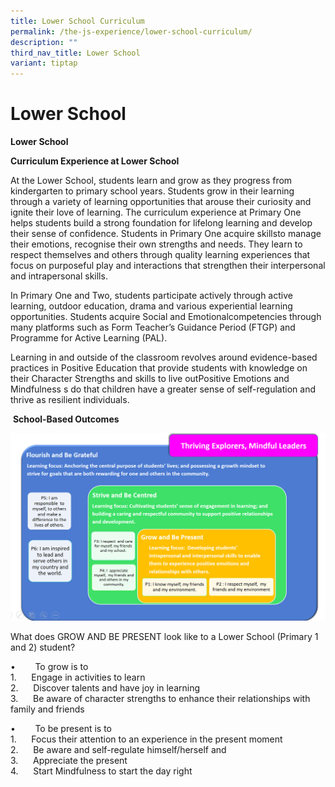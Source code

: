 ```yaml
---
title: Lower School Curriculum
permalink: /the-js-experience/lower-school-curriculum/
description: ""
third_nav_title: Lower School
variant: tiptap
---
```

Lower School 
=============

  

**Lower School**

**Curriculum Experience at Lower School**

At the Lower School, students learn and grow as they progress from kindergarten to primary school years. Students grow in their learning through a variety of learning opportunities that arouse their curiosity and ignite their love of learning. The curriculum experience at Primary One helps students build a strong foundation for lifelong learning and develop their sense of confidence. Students in Primary One acquire skillsto manage their emotions, recognise their own strengths and needs. They learn to respect themselves and others through quality learning experiences that focus on purposeful play and interactions that strengthen their interpersonal and intrapersonal skills. 

In Primary One and Two, students participate actively through active learning, outdoor education, drama and various experiential learning opportunities. Students acquire Social and Emotionalcompetencies through many platforms such as Form Teacher’s Guidance Period (FTGP) and Programme for Active Learning (PAL). 

Learning in and outside of the classroom revolves around evidence-based practices in Positive Education that provide students with knowledge on their Character Strengths and skills to live outPositive Emotions and Mindfulness s do that children have a greater sense of self-regulation and thrive as resilient individuals.
  

 **School-Based Outcomes**
 
 ![](/images/lower%20primary.png)
 
 What does GROW AND BE PRESENT look like to a Lower School (Primary 1 and 2) student?

•        To grow is to   
1.      Engage in activities to learn   
2.      Discover talents and have joy in learning   
3.      Be aware of character strengths to enhance their relationships with family and friends

•        To be present is to  
1.      Focus their attention to an experience in the present moment  
2.      Be aware and self-regulate himself/herself and   
3.      Appreciate the present   
4.      Start Mindfulness to start the day right